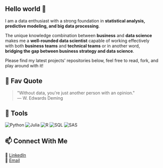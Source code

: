 ## Hello world 👋 

I am a data enthusiast with a strong foundation in **statistical analysis, predictive modeling, and big data processing**. 

The unique knowledge combination between **business** and **data science** makes me a **well-rounded data scientist** capable of working effectively with both **business teams** and **technical teams** or in another word, **bridging the gap between business strategy and data science**.

Please find my latest projects' repositories below, feel free to read, fork, and play around with it!

## 📌 Fav Quote
> "Without data, you're just another person with an opinion."  
> — W. Edwards Deming  


## 🔧 Tools 
![Python](https://img.shields.io/badge/Python-3776AB?style=for-the-badge&logo=python&logoColor=white)
![Julia](https://img.shields.io/badge/Julia-9558B2?style=for-the-badge&logo=julia&logoColor=white)
![R](https://img.shields.io/badge/R-276DC3?style=for-the-badge&logo=r&logoColor=white)
![SQL](https://img.shields.io/badge/SQL-4479A1?style=for-the-badge&logo=oraclesql&logoColor=white)
![SAS](https://img.shields.io/badge/SAS-0033A0?style=for-the-badge&logo=sas&logoColor=white)  
 
## 📫 Connect With Me  
💼 [LinkedIn](https://www.linkedin.com/in/jake-le-ba8247319/)  
📧 [Email](mailto:jakele.lka@gmail.com)  


  
